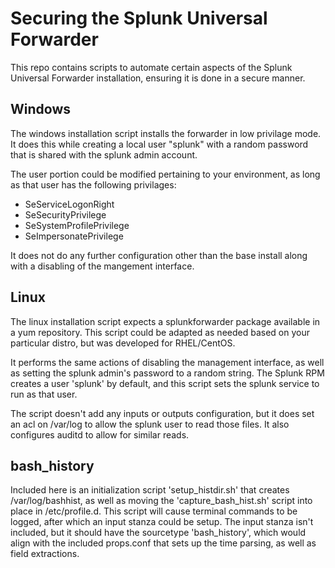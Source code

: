 # Securing the Splunk Universal Forwarder

This repo contains scripts to automate certain aspects of the Splunk Universal Forwarder installation, ensuring it is done in a secure manner.

## Windows

The windows installation script installs the forwarder in low privilage mode. It does this while creating a local user "splunk" with a random password that is shared with the splunk admin account.

The user portion could be modified pertaining to your environment, as long as that user has the following privilages:
 - SeServiceLogonRight  
 - SeSecurityPrivilege  
 - SeSystemProfilePrivilege  
 - SeImpersonatePrivilege  

It does not do any further configuration other than the base install along with a disabling of the mangement interface.

## Linux

The linux installation script expects a splunkforwarder package available in a yum repository. This script could be adapted as needed based on your particular distro, but was developed for RHEL/CentOS. 

It performs the same actions of disabling the management interface, as well as setting the splunk admin's password to a random string. The Splunk RPM creates a user 'splunk' by default, and this script sets the splunk service to run as that user.

The script doesn't add any inputs or outputs configuration, but it does set an acl on /var/log to allow the splunk user to read those files. It also configures auditd to allow for similar reads.

## bash_history

Included here is an initialization script 'setup_histdir.sh' that creates /var/log/bashhist, as well as moving the 'capture_bash_hist.sh' script into place in /etc/profile.d. This script will cause terminal commands to be logged, after which an input stanza could be setup.
The input stanza isn't included, but it should have the sourcetype 'bash_history', which would align with the included props.conf that sets up the time parsing, as well as field extractions.
